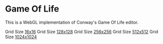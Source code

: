 # Game Of Life

This is a WebGL implementation of Conway's Game Of Life editor.

Grid Size [16x16]()
Grid Size [128x128]()
Grid Size [256x256]()
Grid Size [512x512]()
Grid Size [1024x1024]()
